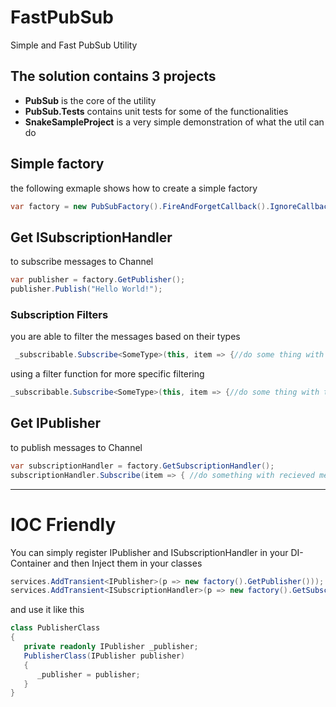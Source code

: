 # FastPubSub
Simple and Fast PubSub Utility 

## The solution contains 3 projects 
* **PubSub** is the core of the utility
* **PubSub.Tests** contains unit tests for some of the functionalities
* **SnakeSampleProject** is a very simple demonstration of what the util can do

## Simple factory
the following exmaple shows how to create a simple factory
```c#
var factory = new PubSubFactory().FireAndForgetCallback().IgnoreCallbackException();
```

## Get ISubscriptionHandler 
to subscribe messages to Channel
```c#
var publisher = factory.GetPublisher();
publisher.Publish("Hello World!");
```

### Subscription Filters
you are able to filter the messages based on their types
```c#
 _subscribable.Subscribe<SomeType>(this, item => {//do some thing with the message});
```
using a filter function for more specific filtering
```c#
_subscribable.Subscribe<SomeType>(this, item => {//do some thing with the message},item=>item.Value == 2);
```


## Get IPublisher 
to publish messages to Channel
```c#
var subscriptionHandler = factory.GetSubscriptionHandler();
subscriptionHandler.Subscribe(item => { //do something with recieved message });
```
***

# IOC Friendly
You can simply register IPublisher and ISubscriptionHandler in your DI-Container and then Inject them in your classes
```c#
services.AddTransient<IPublisher>(p => new factory().GetPublisher()));
services.AddTransient<ISubscriptionHandler>(p => new factory().GetSubscriptionHandler()));
```
and use it like this
```c#
class PublisherClass
{
   private readonly IPublisher _publisher;
   PublisherClass(IPublisher publisher)
   {
      _publisher = publisher;
   }
}
```
